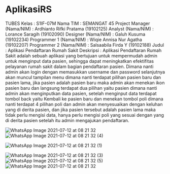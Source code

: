 
# AplikasiRS
TUBES
Kelas : S1IF-07M 
Nama TIM : SEMANGAT 45
Project Manager (Nama/NIM) : Ardhianto Rifki Pratama (19102125)
Analyst (Nama/NIM) : Lorance Saragih (19102090)
Designer (Nama/NIM) : Galuh Kusuma (19102234)
Programmer 1 (Nama/NIM) : Wiqie Annisa Nur Agatha (19102207)
Programmer 2 (Nama/NIM) : Salsaabila Firda Y (19102188)
Judul : Aplikasi Pendaftaran Rumah Sakit
        Deskripsi :
             Aplikasi Pendaftaran Rumah Sakit adalah sebuah aplikasi yang bertujuan untuk
        mempermudah admin untuk menginput data pasien, sehingga dapat meningkatkan
        efektifitas pelayanan rumah sakit dalam bagian pendaftaran pasien. Dimana nanti admin
        akan login dengan memasukkan username dan password selanjutnya akan muncul
        tampilan menu dimana nanti terdapat pilihan pasien baru dan pasien lama, jika pasien
        adalah pasien baru maka admin akan menekan ikon pasien baru dan langsung terdapat dua
        pilihan yaitu pasien dimana nanti admin akan menginputkan data pasien, setelah
        menginput data terdapat tombol back yaitu Kembali ke pasien baru dan menekan tombol
        poli dimana nanti terdapat 4 pilihan poli dan admin akan menyesuaikan dengan keluhan
        yang di derita pasien, dan jika pasien tersebut adalah pasien lama maka tidak perlu
        mengisi data, hanya perlu mengisi poli yang sesuai dengan yang di derita pasien setelah
        itu admin mengajukan pendaftaran.

![WhatsApp Image 2021-07-12 at 08 21 32](https://user-images.githubusercontent.com/87234970/128619968-d4d51974-b7fa-4d4b-954f-ac188c74594a.jpeg)![WhatsApp Image 2021-07-12 at 08 21 32 (4)](https://user-images.githubusercontent.com/87234970/128620013-9a987fc6-513c-4ca4-b722-73640a576a04.jpeg)

![WhatsApp Image 2021-07-12 at 08 21 32 (1)](https://user-images.githubusercontent.com/87234970/128620020-0013628b-9db8-4c33-8ffd-4aebf4579b11.jpeg)

![WhatsApp Image 2021-07-12 at 08 21 32 (3)](https://user-images.githubusercontent.com/87234970/128620033-b4444182-6376-471d-ba50-bebbd5ed83c0.jpeg)
![WhatsApp Image 2021-07-12 at 08 21 32 (5)](https://user-images.githubusercontent.com/87234970/128620038-5cef475f-d3fa-40f8-a726-664bc23badde.jpeg)
![WhatsApp Image 2021-07-12 at 08 21 32](https://user-images.githubusercontent.com/87234970/128620039-890c614e-8be8-4b1c-b8ec-48ece54d119b.jpeg)


